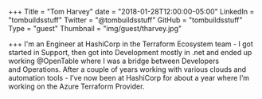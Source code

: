 +++
Title = "Tom Harvey"
date = "2018-01-28T12:00:00-05:00"
LinkedIn = "tombuildsstuff"
Twitter = "@tombuildsstuff"
GitHub = "tombuildsstuff"
Type = "guest"
Thumbnail = "img/guest/tharvey.jpg"


+++
I'm an Engineer at HashiCorp in the Terraform Ecosystem team - I got started in Support, then got into Development mostly in .net and ended up working @OpenTable where I was a bridge between Developers and Operations.  After a couple of years working with various clouds and automation tools - I’ve now been at HashiCorp for about a year where I’m working on the Azure Terraform Provider.